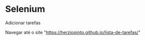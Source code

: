 # Selenium
 Adicionar tarefas

Navegar até o site "https://herziopinto.github.io/lista-de-tarefas/"
